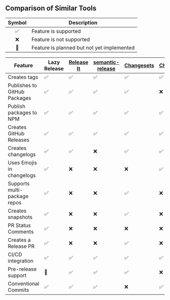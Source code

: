 ## Comparison of Similar Tools

| Symbol | Description                                |
| :----: | ------------------------------------------ |
|   ✅   | Feature is supported                       |
|   ❌   | Feature is not supported                   |
|   🚧   | Feature is planned but not yet implemented |

| Feature                      | Lazy Release | [Release It](https://github.com/release-it/release-it) | [semantic-release](https://github.com/semantic-release/semantic-release) | [Changesets](https://github.com/changesets/changesets) | [Changelogen](https://github.com/unjs/changelogen) |
| ---------------------------- | ------------ | ------------------------------------------------------ | ------------------------------------------------------------------------ | ------------------------------------------------------ | -------------------------------------------------- |
| Creates tags                 | ✅           | ✅                                                     | ✅                                                                       | ✅                                                     | ✅                                                 |
| Publishes to GitHub Packages | ✅           | ✅                                                     | ✅                                                                       | ✅                                                     | ❌                                                 |
| Publish packages to NPM      | ✅           | ✅                                                     | ✅                                                                       | ✅                                                     | ✅                                                 |
| Creates GitHub Releases      | ✅           | ✅                                                     | ✅                                                                       | ✅                                                     | ✅                                                 |
| Creates changelogs           | ✅           | ✅                                                     | ❌                                                                       | ✅                                                     | ✅                                                 |
| Uses Emojis in changelogs    | ✅           | ❌                                                     | ❌                                                                       | ❌                                                     | ✅                                                 |
| Supports multi-package repos | ✅           | ❌                                                     | ❌                                                                       | ✅                                                     | ❌                                                 |
| Creates snapshots            | ✅           | ❌                                                     | ❌                                                                       | ✅                                                     | ❌                                                 |
| PR Status Comments           | ✅           | ❌                                                     | ❌                                                                       | ❌                                                     | ❌                                                 |
| Creates a Release PR         | ✅           | ❌                                                     | ❌                                                                       | ✅                                                     | ❌                                                 |
| CI/CD integration            | ✅           | ✅                                                     | ✅                                                                       | ✅                                                     | ✅                                                 |
| Pre-release support          | 🚧           | ✅                                                     | ✅                                                                       | ✅                                                     | ❌                                                 |
| Conventional Commits         | ✅           | ✅                                                     | ✅                                                                       | ❌                                                     | ✅                                                 |
